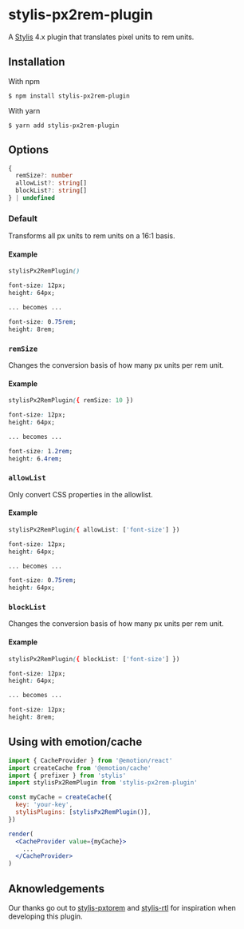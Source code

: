 # stylis-px2rem-plugin

A [Stylis](https://github.com/thysultan/stylis) 4.x plugin that translates pixel units to rem units.


## Installation

With npm

```
$ npm install stylis-px2rem-plugin
```

With yarn

```
$ yarn add stylis-px2rem-plugin
```

## Options

```ts
{
  remSize?: number
  allowList?: string[]
  blockList?: string[]
} | undefined
```


### Default

Transforms all px units to rem units on a 16:1 basis.

#### Example

```css
stylisPx2RemPlugin()

font-size: 12px;
height: 64px;

... becomes ...

font-size: 0.75rem;
height: 8rem;
```

### `remSize`

Changes the conversion basis of how many px units per rem unit.

#### Example

```css
stylisPx2RemPlugin({ remSize: 10 })

font-size: 12px;
height: 64px;

... becomes ...

font-size: 1.2rem;
height: 6.4rem;
```

### `allowList`

Only convert CSS properties in the allowlist.

#### Example

```css
stylisPx2RemPlugin({ allowList: ['font-size'] })

font-size: 12px;
height: 64px;

... becomes ...

font-size: 0.75rem;
height: 64px;
```

### `blockList`

Changes the conversion basis of how many px units per rem unit.

#### Example

```css
stylisPx2RemPlugin({ blockList: ['font-size'] })

font-size: 12px;
height: 64px;

... becomes ...

font-size: 12px;
height: 8rem;
```

## Using with emotion/cache
```jsx
import { CacheProvider } from '@emotion/react'
import createCache from '@emotion/cache'
import { prefixer } from 'stylis'
import stylisPx2RemPlugin from 'stylis-px2rem-plugin'

const myCache = createCache({
  key: 'your-key',
  stylisPlugins: [stylisPx2RemPlugin()],
})

render(
  <CacheProvider value={myCache}>
  	...
  </CacheProvider>
)
```

## Aknowledgements

Our thanks go out to [stylis-pxtorem](https://github.com/AWare/stylis-pxtorem) and [stylis-rtl](https://github.com/FindHotel/stylis-rtl) for inspiration when developing this plugin.
